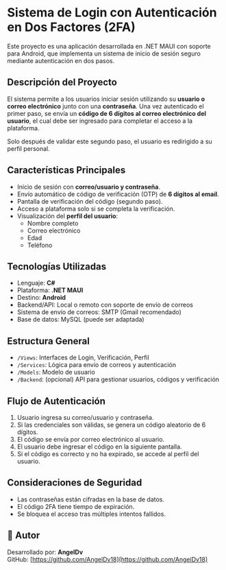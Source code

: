 # Sistema de Login con Autenticación en Dos Factores (2FA)

Este proyecto es una aplicación desarrollada en .NET MAUI con soporte para Android, que implementa un sistema de inicio de sesión seguro mediante autenticación en dos pasos.

## Descripción del Proyecto

El sistema permite a los usuarios iniciar sesión utilizando su **usuario o correo electrónico** junto con una **contraseña**. Una vez autenticado el primer paso, se envía un **código de 6 dígitos al correo electrónico del usuario**, el cual debe ser ingresado para completar el acceso a la plataforma.

Solo después de validar este segundo paso, el usuario es redirigido a su perfil personal.

## Características Principales

- Inicio de sesión con **correo/usuario y contraseña**.
- Envío automático de código de verificación (OTP) de **6 dígitos al email**.
- Pantalla de verificación del código (segundo paso).
- Acceso a plataforma solo si se completa la verificación.
- Visualización del **perfil del usuario**:
  - Nombre completo
  - Correo electrónico
  - Edad
  - Teléfono

## Tecnologías Utilizadas

- Lenguaje: **C#**
- Plataforma: **.NET MAUI**
- Destino: **Android**
- Backend/API: Local o remoto con soporte de envío de correos
- Sistema de envío de correos: SMTP (Gmail recomendado)
- Base de datos: MySQL (puede ser adaptada)

## Estructura General

- `/Views`: Interfaces de Login, Verificación, Perfil
- `/Services`: Lógica para envío de correos y autenticación
- `/Models`: Modelo de usuario
- `/Backend`: (opcional) API para gestionar usuarios, códigos y verificación

## Flujo de Autenticación

1. Usuario ingresa su correo/usuario y contraseña.
2. Si las credenciales son válidas, se genera un código aleatorio de 6 dígitos.
3. El código se envía por correo electrónico al usuario.
4. El usuario debe ingresar el código en la siguiente pantalla.
5. Si el código es correcto y no ha expirado, se accede al perfil del usuario.

## Consideraciones de Seguridad

- Las contraseñas están cifradas en la base de datos.
- El código 2FA tiene tiempo de expiración.
- Se bloquea el acceso tras múltiples intentos fallidos.

## 👤 Autor

Desarrollado por: **AngelDv**  
GitHub: [https://github.com/AngelDv18](https://github.com/AngelDv18)
